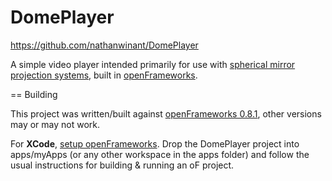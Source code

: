 DomePlayer
==========

https://github.com/nathanwinant/DomePlayer

A simple video player intended primarily for use with [spherical mirror projection systems](http://paulbourke.net/dome/), built in [openFrameworks](http://openframeworks.cc/).

== Building

This project was written/built against [openFrameworks 0.8.1](http://openframeworks.cc/download/), other versions may or may not work.

For **XCode**, [setup openFrameworks](http://openframeworks.cc/setup/xcode/). Drop the DomePlayer project into apps/myApps (or any other workspace in the apps folder) and follow the usual instructions for building & running an oF project.


